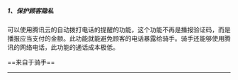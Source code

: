 ##### 1、保护顾客隐私

可以使用腾讯云的自动拨打电话的提醒的功能，这个功能不再是播报验证码，而是播报应当支付的金额。此功能就能避免顾客的电话暴露给骑手。骑手还能够使用腾讯的网络电话，此功能的通话成本极低。

==来自于骑手==

----





